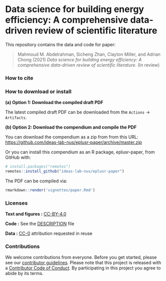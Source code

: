 <!-- README.md is generated from README.Rmd. Please edit that file -->

# Data science for building energy efficiency: A comprehensive data-driven review of scientific literature


This repository contains the data and code for paper:

> Mahmoud M. Abdelrahman, Sicheng Zhan, Clayton Miller, and Adrian Chong (2021) 
> *Data science for building energy efficiency: 
> A comprehensive data-driven review of scientific literature*. (In review)

### How to cite


### How to download or install

**(a) Option 1: Download the compiled draft PDF**

The latest compiled draft PDF can be downloaded from the `Actions` →
`Artifacts`.

**(b) Option 2: Download the compendium and compile the PDF**

You can download the compendium as a zip from from this URL:
<https://github.com/ideas-lab-nus/eplusr-paper/archive/master.zip>

Or you can install this compendium as an R package, eplusr-paper, from
GitHub with:

``` r
# install.packages("remotes")
remotes::install_github("ideas-lab-nus/eplusr-paper")
```

The PDF can be compiled via:

``` r
rmarkdown::render('vignettes/paper.Rmd')
```

### Licenses

**Text and figures :**
[CC-BY-4.0](http://creativecommons.org/licenses/by/4.0/)

**Code :** See the [DESCRIPTION](DESCRIPTION) file

**Data :** [CC-0](http://creativecommons.org/publicdomain/zero/1.0/)
attribution requested in reuse

### Contributions

We welcome contributions from everyone. Before you get started, please
see our [contributor guidelines](.github/CONTRIBUTING.md). Please note
that this project is released with a [Contributor Code of
Conduct](.github/CONDUCT.md). By participating in this project you agree
to abide by its terms.
